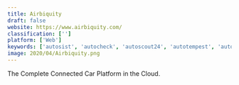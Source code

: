 ```yaml
---
title: Airbiquity
draft: false 
website: https://www.airbiquity.com/
classification: ['']
platform: ['Web']
keywords: ['autosist', 'autocheck', 'autoscout24', 'autotempest', 'autotrader', 'epicvin', 'fuellog', 'kelley_blue_book', 'truecar', 'vehicle_smart', 'acar']
image: 2020/04/Airbiquity.png
---
```

The Complete Connected Car Platform in the Cloud.